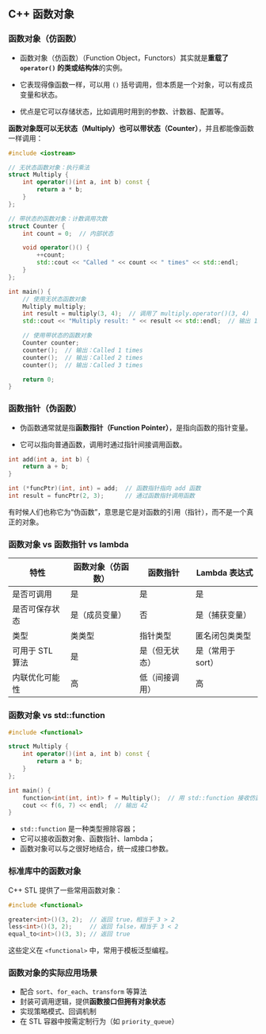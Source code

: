 ## C++ 函数对象

### 函数对象（仿函数）

- 函数对象（仿函数）（Function Object，Functors）其实就是**重载了 `operator()` 的类或结构体**的实例。

- 它表现得像函数一样，可以用 `()` 括号调用，但本质是一个对象，可以有成员变量和状态。

- 优点是它可以存储状态，比如调用时用到的参数、计数器、配置等。

**函数对象既可以无状态（Multiply）也可以带状态（Counter）**，并且都能像函数一样调用：

```cpp
#include <iostream>

// 无状态函数对象：执行乘法
struct Multiply {
    int operator()(int a, int b) const {
        return a * b;
    }
};

// 带状态的函数对象：计数调用次数
struct Counter {
    int count = 0;  // 内部状态

    void operator()() {
        ++count;
        std::cout << "Called " << count << " times" << std::endl;
    }
};

int main() {
    // 使用无状态函数对象
    Multiply multiply;
    int result = multiply(3, 4);  // 调用了 multiply.operator()(3, 4)
    std::cout << "Multiply result: " << result << std::endl;  // 输出 12

    // 使用带状态的函数对象
    Counter counter;
    counter();  // 输出：Called 1 times
    counter();  // 输出：Called 2 times
    counter();  // 输出：Called 3 times

    return 0;
}
```

### 函数指针（伪函数）

- 伪函数通常就是指**函数指针（Function Pointer）**，是指向函数的指针变量。

- 它可以指向普通函数，调用时通过指针间接调用函数。

```cpp
int add(int a, int b) {
    return a + b;
}

int (*funcPtr)(int, int) = add;  // 函数指针指向 add 函数
int result = funcPtr(2, 3);      // 通过函数指针调用函数
```

有时候人们也称它为“伪函数”，意思是它是对函数的引用（指针），而不是一个真正的对象。

### 函数对象 vs 函数指针 vs lambda

| 特性            | 函数对象（仿函数） | 函数指针       | Lambda 表达式     |
| --------------- | ------------------ | -------------- | ----------------- |
| 是否可调用      | 是                 | 是             | 是                |
| 是否可保存状态  | 是（成员变量）     | 否             | 是（捕获变量）    |
| 类型            | 类类型             | 指针类型       | 匿名闭包类类型    |
| 可用于 STL 算法 | 是                 | 是（但无状态） | 是（常用于 sort） |
| 内联优化可能性  | 高                 | 低（间接调用） | 高                |

### 函数对象 vs std::function

```cpp
#include <functional>

struct Multiply {
    int operator()(int a, int b) const {
        return a * b;
    }
};

int main() {
    function<int(int, int)> f = Multiply();  // 用 std::function 接收仿函数
    cout << f(6, 7) << endl;  // 输出 42
}
```

- `std::function` 是一种类型擦除容器；
- 它可以接收函数对象、函数指针、lambda；
- 函数对象可以与之很好地结合，统一成接口参数。

### 标准库中的函数对象

C++ STL 提供了一些常用函数对象：

```cpp
#include <functional>

greater<int>()(3, 2);  // 返回 true，相当于 3 > 2
less<int>()(3, 2);     // 返回 false，相当于 3 < 2
equal_to<int>()(3, 3); // 返回 true
```

这些定义在 `<functional>` 中，常用于模板泛型编程。

### 函数对象的实际应用场景

- 配合 `sort`、`for_each`、`transform` 等算法
- 封装可调用逻辑，提供**函数接口但拥有对象状态**
- 实现策略模式、回调机制
- 在 STL 容器中按需定制行为（如 `priority_queue`）